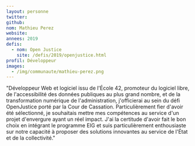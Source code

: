 ```yaml
---
layout: personne
twitter: 
github: 
nom: Mathieu Perez
website:
annees: 2019
defis: 
  - nom: Open Justice
    site: /defis/2019/openjustice.html
profil: Développeur
images:
  - /img/communaute/mathieu-perez.png
---
```


"Développeur Web et logiciel issu de l'École 42, promoteur du logiciel libre, de l'accessibilité des données publiques au plus grand nombre, et de la transformation numérique de l'administration, j'officierai au sein du défi OpenJustice porté par la Cour de Cassation. Particulièrement fier d'avoir été sélectionné, je souhaitais mettre mes compétences au service d'un projet d'envergure ayant un réel impact. J'ai la certitude d'avoir fait le bon choix en intégrant le programme EIG et suis particulièrement enthousiaste sur notre capacité à proposer des solutions innovantes au service de l'État et de la collectivité."
